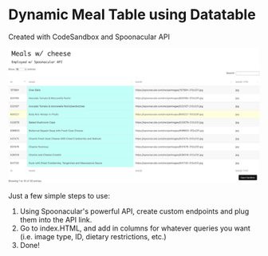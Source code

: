 # Dynamic Meal Table using Datatable
Created with CodeSandbox and Spoonacular API

![alt text](https://github.com/jyumohfour/dynamic_meal_table/blob/main/example.png?raw=true)

Just a few simple steps to use:

1. Using Spoonacular's powerful API, create custom endpoints and plug them into the API link.
2. Go to index.HTML, and add in columns for whatever queries you want (i.e. image type, ID, dietary restrictions, etc.)
3. Done!

